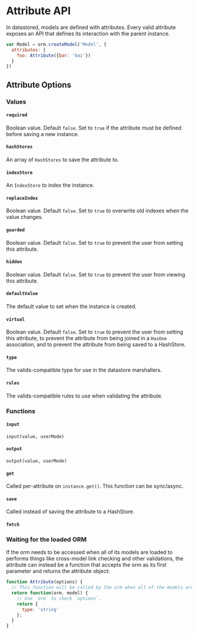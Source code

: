 Attribute API
=============

In datastored, models are defined with attributes. Every valid attribute exposes an API that defines its interaction with the parent instance.

```js
var Model = orm.createModel('Model', {
  attributes: {
    foo: Attribute({bar: 'baz'})
  }
})
```

Attribute Options
-----------------

### Values

#### `required`

Boolean value. Default `false`. Set to `true` if the attribute must be defined before saving a new instance.

#### `hashStores`

An array of `HashStores` to save the attribute to.

#### `indexStore`

An `IndexStore` to index the instance.

#### `replaceIndex`

Boolean value. Default `false`. Set to `true` to overwrite old indexes when the value changes.

#### `guarded`

Boolean value. Default `false`. Set to `true` to prevent the user from setting this attribute.

#### `hidden`

Boolean value. Default `false`. Set to `true` to prevent the user from viewing this attribute.

#### `defaultValue`

The default value to set when the instance is created.

#### `virtual`

Boolean value. Default `false`. Set to `true` to prevent the user from setting this attribute, to prevent the attribute from being joined in a `HasOne` association, and to prevent the attribute from being saved to a HashStore.

#### `type`

The valids-compatible type for use in the datastore marshallers.

#### `rules`

The valids-compatible rules to use when validating the attribute.

### Functions

#### `input`

`input(value, userMode)`

#### `output`

`output(value, userMode)`

#### `get`

Called per-attribute on `instance.get()`. This function can be sync/async.

#### `save`

Called instead of saving the attribute to a HashStore.

#### `fetch`

### Waiting for the loaded ORM

If the orm needs to be accessed when all of its models are loaded to performs things like cross-model link checking and other validations, the attribute can instead be a function that accepts the orm as its first parameter and returns the attribute object:

```js
function Attribute(options) {
  // This function will be called by the orm when all of the models are loaded.
  return function(orm, model) {
    // Use `orm` to check `options`.
    return {
      type: 'string'
    };
  }
}
```
